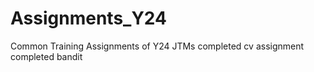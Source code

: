 # Assignments_Y24
Common Training Assignments of Y24 JTMs
completed cv assignment 
completed bandit 
